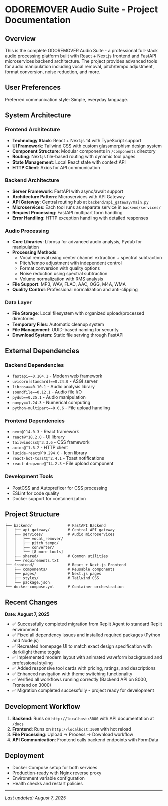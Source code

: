 # ODOREMOVER Audio Suite - Project Documentation

## Overview

This is the complete ODOREMOVER Audio Suite - a professional full-stack audio processing platform built with React + Next.js frontend and FastAPI microservices backend architecture. The project provides advanced tools for audio manipulation including vocal removal, pitch/tempo adjustment, format conversion, noise reduction, and more.

## User Preferences

Preferred communication style: Simple, everyday language.

## System Architecture

### Frontend Architecture
- **Technology Stack**: React + Next.js 14 with TypeScript support
- **UI Framework**: Tailwind CSS with custom glassmorphism design system
- **Component Structure**: Modular components in `/components` directory
- **Routing**: Next.js file-based routing with dynamic tool pages
- **State Management**: Local React state with context API
- **HTTP Client**: Axios for API communication

### Backend Architecture
- **Server Framework**: FastAPI with async/await support
- **Architecture Pattern**: Microservices with API Gateway
- **API Gateway**: Central routing hub at `backend/api_gateway/main.py`
- **Microservices**: Each tool runs as separate service in `backend/services/`
- **Request Processing**: FastAPI multipart form handling
- **Error Handling**: HTTP exception handling with detailed responses

### Audio Processing
- **Core Libraries**: Librosa for advanced audio analysis, Pydub for manipulation
- **Processing Methods**: 
  - Vocal removal using center channel extraction + spectral subtraction
  - Pitch/tempo adjustment with independent control
  - Format conversion with quality options
  - Noise reduction using spectral subtraction
  - Volume normalization with RMS analysis
- **File Support**: MP3, WAV, FLAC, AAC, OGG, M4A, WMA
- **Quality Control**: Professional normalization and anti-clipping

### Data Layer
- **File Storage**: Local filesystem with organized upload/processed directories
- **Temporary Files**: Automatic cleanup system
- **File Management**: UUID-based naming for security
- **Download System**: Static file serving through FastAPI

## External Dependencies

### Backend Dependencies
- `fastapi==0.104.1` - Modern web framework
- `uvicorn[standard]==0.24.0` - ASGI server
- `librosa==0.10.1` - Audio analysis library
- `soundfile==0.12.1` - Audio file I/O
- `pydub==0.25.1` - Audio manipulation
- `numpy==1.24.3` - Numerical computing
- `python-multipart==0.0.6` - File upload handling

### Frontend Dependencies
- `next@^14.0.3` - React framework
- `react@^18.2.0` - UI library
- `tailwindcss@^3.3.6` - CSS framework
- `axios@^1.6.2` - HTTP client
- `lucide-react@^0.294.0` - Icon library
- `react-hot-toast@^2.4.1` - Toast notifications
- `react-dropzone@^14.2.3` - File upload component

### Development Tools
- PostCSS and Autoprefixer for CSS processing
- ESLint for code quality
- Docker support for containerization

## Project Structure

```
├── backend/                # FastAPI Backend
│   ├── api_gateway/        # Central API gateway
│   ├── services/           # Audio microservices
│   │   ├── vocal_remover/
│   │   ├── pitch_tempo/
│   │   ├── converter/
│   │   └── [8 more tools]
│   ├── shared/             # Common utilities
│   └── requirements.txt
├── frontend/               # React + Next.js Frontend
│   ├── components/         # Reusable components
│   ├── pages/              # Next.js pages
│   ├── styles/             # Tailwind CSS
│   └── package.json
└── docker-compose.yml      # Container orchestration
```

## Recent Changes

**Date: August 7, 2025**
- ✅ Successfully completed migration from Replit Agent to standard Replit environment
- ✅ Fixed all dependency issues and installed required packages (Python and Node.js)
- ✅ Recreated homepage UI to match exact design specification with dark/light theme toggle
- ✅ Implemented modern layout with animated waveform background and professional styling
- ✅ Added responsive tool cards with pricing, ratings, and descriptions
- ✅ Enhanced navigation with theme switching functionality
- ✅ Verified all workflows running correctly (Backend API on 8000, Frontend on 3000)
- ✅ Migration completed successfully - project ready for development

## Development Workflow

1. **Backend**: Runs on `http://localhost:8000` with API documentation at `/docs`
2. **Frontend**: Runs on `http://localhost:3000` with hot reload
3. **File Processing**: Upload → Process → Download workflow
4. **API Communication**: Frontend calls backend endpoints with FormData

## Deployment

- Docker Compose setup for both services
- Production-ready with Nginx reverse proxy
- Environment variable configuration
- Health checks and restart policies

---

*Last updated: August 7, 2025*